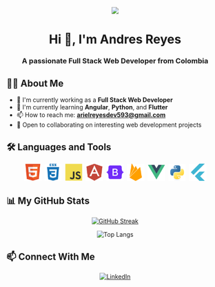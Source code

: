 <div id="header" align="center">
    <img src="https://media.giphy.com/media/qgQUggAC3Pfv687qPC/giphy.gif" width="200" />
    <h1 align="center">Hi 👋, I'm Andres Reyes</h1>
    <h3 align="center">A passionate Full Stack Web Developer from Colombia</h3>
</div>

## 👨‍💻 About Me

- 🔭 I'm currently working as a **Full Stack Web Developer**
- 🌱 I'm currently learning **Angular**, **Python**, and **Flutter**
- 📫 How to reach me: **arielreyesdev593@gmail.com**
- 💼 Open to collaborating on interesting web development projects

## 🛠️ Languages and Tools

<div align="center">
    <img src="https://github.com/devicons/devicon/blob/master/icons/html5/html5-original.svg" title="HTML5" alt="HTML" width="40" height="40"/>&nbsp;
    <img src="https://github.com/devicons/devicon/blob/master/icons/css3/css3-plain-wordmark.svg" title="CSS3" alt="CSS" width="40" height="40"/>&nbsp;
    <img src="https://github.com/devicons/devicon/blob/master/icons/javascript/javascript-original.svg" title="JavaScript" alt="JavaScript" width="40" height="40"/>&nbsp;
    <img src="https://github.com/devicons/devicon/blob/master/icons/angularjs/angularjs-plain.svg" title="Angular" alt="Angular" width="40" height="40"/>&nbsp;        
    <img src="https://github.com/devicons/devicon/blob/master/icons/bootstrap/bootstrap-plain.svg" title="Bootstrap" alt="Bootstrap" width="40" height="40"/>&nbsp;
    <img src="https://github.com/devicons/devicon/blob/master/icons/firebase/firebase-plain.svg" title="Firebase" alt="Firebase" width="40" height="40"/>&nbsp;
    <img src="https://github.com/devicons/devicon/blob/master/icons/vuejs/vuejs-original.svg" title="Vue.js" alt="Vue.js" width="40" height="40"/>&nbsp;
    <img src="https://github.com/devicons/devicon/blob/master/icons/python/python-original.svg" title="Python" alt="Python" width="40" height="40"/>&nbsp;
    <img src="https://github.com/devicons/devicon/blob/master/icons/flutter/flutter-plain.svg" title="Flutter" alt="Flutter" width="40" height="40"/>        
</div>

## 📊 My GitHub Stats

<div align="center">
    
[![GitHub Streak](https://streak-stats.demolab.com?user=Andres-Reyes&theme=dark&hide_border=true&border_radius=4&short_numbers=true)](https://git.io/streak-stats)

![Top Langs](https://github-readme-stats.vercel.app/api/top-langs/?username=Andres-Reyes&layout=compact&theme=dark)

</div>

## 📫 Connect With Me

<div align="center">
    <a href="https://www.linkedin.com/in/arielandresreyestuay/" target="_blank">
        <img src="https://img.shields.io/badge/LinkedIn-0077B5?style=for-the-badge&logo=linkedin&logoColor=white" alt="LinkedIn"/>
    </a>
 <!--    <a href="https://twitter.com/your-twitter" target="_blank">
        <img src="https://img.shields.io/badge/Twitter-1DA1F2?style=for-the-badge&logo=twitter&logoColor=white" alt="Twitter"/>
    </a> -->
</div>
